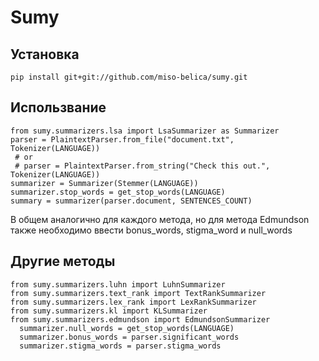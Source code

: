 # Sumy

## Установка
```
pip install git+git://github.com/miso-belica/sumy.git
```
## Использвание
```
from sumy.summarizers.lsa import LsaSummarizer as Summarizer
parser = PlaintextParser.from_file("document.txt", Tokenizer(LANGUAGE)) 
 # or
 # parser = PlaintextParser.from_string("Check this out.", Tokenizer(LANGUAGE))
summarizer = Summarizer(Stemmer(LANGUAGE))
summarizer.stop_words = get_stop_words(LANGUAGE)
summary = summarizer(parser.document, SENTENCES_COUNT)
```
В общем аналогично для каждого метода, но для метода Edmundson также необходимо ввести bonus_words, stigma_word и null_words
## Другие методы
```
from sumy.summarizers.luhn import LuhnSummarizer
from sumy.summarizers.text_rank import TextRankSummarizer
from sumy.summarizers.lex_rank import LexRankSummarizer
from sumy.summarizers.kl import KLSummarizer
from sumy.summarizers.edmundson import EdmundsonSummarizer
  summarizer.null_words = get_stop_words(LANGUAGE)
  summarizer.bonus_words = parser.significant_words
  summarizer.stigma_words = parser.stigma_words
